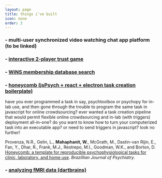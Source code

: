 ```yaml
---
layout: page
title: things i've built
icon: none
order: 3
---
```


### - multi-user synchronized video watching chat app platform (to be linked)

### - [interactive 2-player trust game](https://trust-game-demo.netlify.app/)

### - [WiNS membership database search](https://wins-search.netlify.app/)

### - [honeycomb (jsPsych + react + electron task creation boilerplate)](https://brown-ccv.github.io/honeycomb-docs/)

have you ever programmed a task in say, psychtoolbox or psychopy for in-lab use, and then gone through the trouble to program the same task in javascript for online crowdsourcing? ever wanted a task creation pipeline that would permit flexible online crowdsourcing and in-lab (with triggers) deployment all-in-one? do you want to know how to turn your computerized task into an executable app? or need to send triggers in javascript? look no further!

Provenza, N.R., Gelin, L., **Mahaphanit, W.**, McGrath, M., Dastin-van Rijin, E., Fan, Y., Dhar, R., Frank, M.J., Restrepo, M.I., Goodman, W.K., and Borton, D. [Honeycomb: a template for reproducible psychophysiological tasks for clinic, laboratory, and home use](https://pubmed.ncbi.nlm.nih.gov/34320125/). _Brazillian Journal of Psychiatry_.

### - [analyzing fMRI data (dartbrains)](https://dartbrains.org)